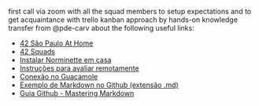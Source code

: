 first call via zoom with all the squad members to setup expectations and to get acquaintance with trello kanban approach by hands-on
knowledge transfer from @pde-carv about the following useful links:
- [42 São Paulo At Home](https://www.notion.so/42-S-o-Paulo-At-Home-aacccd77588a43c4bea05342b0d6be46)
- [42 Squads](https://www.notion.so/42-Squads-a9af9346a4cd4bd48b5e33cf76a0eec5)
- [Instalar Norminette em casa](https://github.com/42sp/norminette-client)
- [Instruções para avaliar remotamente](https://www.notion.so/REMOTE-PEER-EVALUATIONS-8a496a385ad84f58bd8a81bd168911a5)
- [Conexão no Guacamole](https://www.notion.so/ACESSO-REMOTO-PARA-OS-ESTUDANTES-7a72231eeb4c44548268d4bc3966a041)
- [Exemplo de Markdown no Github (extensão .md)](https://gist.github.com/PurpleBooth/109311bb0361f32d87a2)
- [Guia Github - Mastering Markdown](https://guides.github.com/features/mastering-markdown/)
